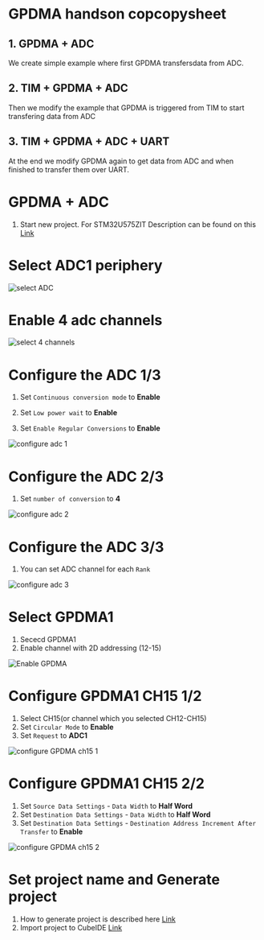 <!-- ----!
Presentation
----! -->

# GPDMA handson copcopysheet 

## 1. GPDMA + ADC

 We create simple example where first GPDMA transfersdata from ADC. 

## 2. TIM + GPDMA + ADC

Then we modify the example that GPDMA is triggered from TIM to start transfering data from ADC

## 3. TIM + GPDMA + ADC + UART

At the end we modify GPDMA again to get data from ADC and when finished to transfer them over UART. 

# GPDMA + ADC

1. Start new project. For STM32U575ZIT
   Description can be found on this [Link](./../utility_config/mx_create_project.md)

# Select ADC1 periphery

![select ADC](./img/22_01_28_57.gif)

# Enable 4 adc channels

![select 4 channels](./img/22_01_28_59.gif)

# Configure the ADC 1/3

1. Set `Continuous conversion mode` to **Enable**

2. Set `Low power wait` to **Enable**

3. Set `Enable Regular Conversions` to **Enable**

![configure adc 1](img/22_01_28_61.gif)

# Configure the ADC 2/3

1. Set `number of conversion` to **4**

![configure adc 2](img/22_01_28_69.gif)
# Configure the ADC 3/3

1. You can set ADC channel for each `Rank`

![configure adc 3](img/22_01_28_65.gif)

# Select GPDMA1

1. Sececd GPDMA1
2. Enable channel with 2D addressing (12-15)

![Enable GPDMA](./img/22_01_28_71.gif)

# Configure GPDMA1 CH15 1/2

1. Select CH15(or channel which you selected CH12-CH15)
2. Set `Circular Mode` to **Enable**
3. Set `Request` to **ADC1**

![configure GPDMA ch15 1](./img/22_01_28_75.gif)

# Configure GPDMA1 CH15 2/2

1. Set `Source Data Settings` - `Data Width` to **Half Word**
2. Set `Destination Data Settings` - `Data Width` to **Half Word**
3. Set `Destination Data Settings` - `Destination Address Increment After Transfer` to **Enable**

![configure GPDMA ch15 2](./img/22_01_28_77.gif)

# Set project name and Generate project

1. How to generate project is described here [Link](./../utility_config/mx_generate_code.md)
2. Import project to CubeIDE [Link](./../utility_config/ide_import_project.md)
   